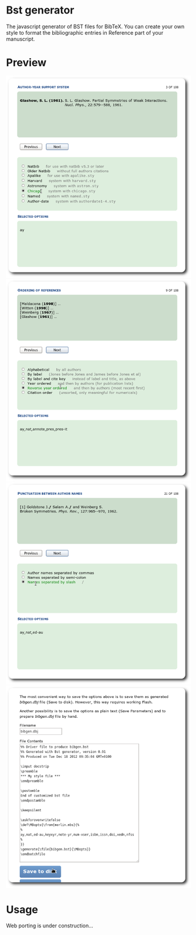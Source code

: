 Bst generator
=============

The javascript generator of BST files for BibTeX.
You can create your own style to format the bibliographic entries in Reference part of your manuscript.

Preview
=======

![Screenshot1](./images/s1.png)
![Screenshot2](./images/s2.png)
![Screenshot3](./images/s3.png)
![Screenshot4](./images/s4.png)


Usage
===================

Web porting is under construction...
